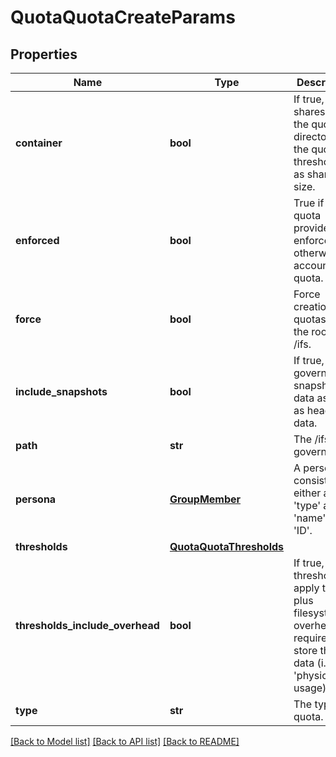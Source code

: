 # QuotaQuotaCreateParams

## Properties
Name | Type | Description | Notes
------------ | ------------- | ------------- | -------------
**container** | **bool** | If true, SMB shares using the quota directory see the quota thresholds as share size. | [optional] 
**enforced** | **bool** | True if the quota provides enforcement, otherwise a accounting quota. | 
**force** | **bool** | Force creation of quotas on the root of /ifs. | [optional] 
**include_snapshots** | **bool** | If true, quota governs snapshot data as well as head data. | 
**path** | **str** | The /ifs path governed. | 
**persona** | [**GroupMember**](GroupMember.md) | A persona consists of either a &#39;type&#39; and &#39;name&#39; or a &#39;ID&#39;. | [optional] 
**thresholds** | [**QuotaQuotaThresholds**](QuotaQuotaThresholds.md) |  | [optional] 
**thresholds_include_overhead** | **bool** | If true, thresholds apply to data plus filesystem overhead required to store the data (i.e. &#39;physical&#39; usage). | 
**type** | **str** | The type of quota. | 

[[Back to Model list]](../README.md#documentation-for-models) [[Back to API list]](../README.md#documentation-for-api-endpoints) [[Back to README]](../README.md)


